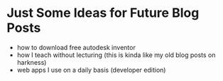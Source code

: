 # Just Some Ideas for Future Blog Posts

- how to download free autodesk inventor
- how I teach without lecturing (this is kinda like my old blog posts on harkness)
- web apps I use on a daily basis (developer edition)


